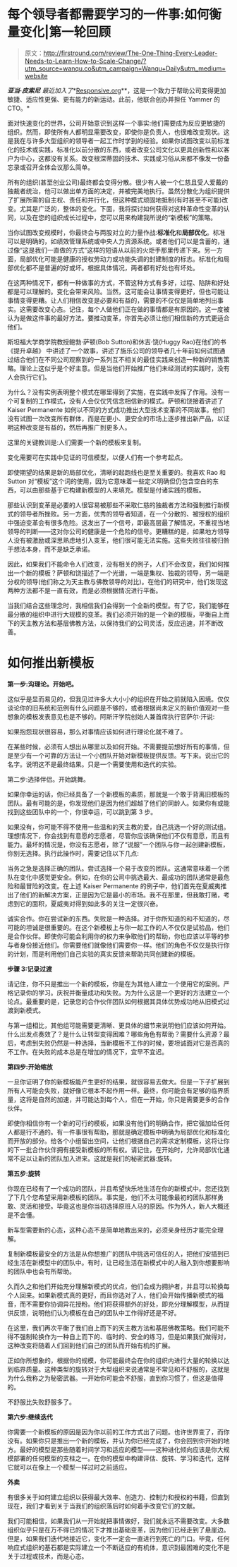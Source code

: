 # 每个领导者都需要学习的一件事:如何衡量变化|第一轮回顾

> 原文：<http://firstround.com/review/The-One-Thing-Every-Leader-Needs-to-Learn-How-to-Scale-Change/?utm_source=wanqu.co&utm_campaign=Wanqu+Daily&utm_medium=website>

***亚当·皮索尼*** *最近加入了**[Responsive.org](http://www.responsive.org/ "null")**，这是一个致力于帮助公司变得更加敏捷、适应性更强、更有能力的新运动。此前，他联合创办并担任 Yammer 的 CTO。*

面对快速变化的世界，公司开始意识到这样一个事实:他们需要成为反应更敏捷的组织。然而，即使所有人都明显需要改变，即使你是负责人，也很难改变现状。这是我在与许多大型组织的领导者一起工作时学到的经验。如果你试图改变以前标准化的技术或实践，标准化以前分散的东西，或者改变公司文化以更具创新性和以客户为中心，这都没有关系。改变根深蒂固的技术、实践或习俗从来都不像发一份备忘录或召开全体会议那么简单。

所有的组织(甚至创业公司)最终都会变得分散。很少有人被一个仁慈且受人爱戴的独裁者统治，他可以做出单方面的决定，并被完美地执行。虽然分散化为组织提供了扩展所需的自主权、责任和并行化，但这种模式顽固地抵制(有时甚至不可能)改变。尤其是广泛的，整体的变化。下面，我将探讨如何获得对这种革命性变革的认同，以及在您的组织成长过程中，您可以用来构建我所说的“新模板”的策略。

当你试图改变规模时，你最终会与两股对立的力量作战:**标准化**和**局部优化**。标准可以是明确的，如绩效管理系统或中央人力资源系统。或者他们可以是含蓄的，通过像“这是我们一直做的方式”这样的短语从以前的火炬手那里传递下来。另一方面，局部优化可能是健康的授权劳动力或功能失调的封建制度的标志。标准化和局部优化都不是普遍的好或坏。根据具体情况，两者都有好处也有坏处。

在这两种情况下，都有一种做事的方式，不管这种方式有多好，过程、陷阱和好处都是可以理解的。变化会带来风险。当然，这可能会让事情变得更好，但也可能让事情变得更糟。让人们相信改变是必要和有益的，需要的不仅仅是简单地列出事实。这需要改变心态。记住，每个人做他们正在做的事情都是有原因的。这一度被认为是做这件事的最好方法。要推动变革，你首先必须让他们相信新的方式更适合他们。

斯坦福大学商学院教授鲍勃·萨顿(Bob Sutton)和休吉·饶(Huggy Rao)在他们的书《提升卓越》 中讲述了一个故事，讲述了施乐公司的领导者几十年前如何试图通过结合他们在不同公司观察到的一系列互不相关的最佳实践来创造一种新的销售策略。理论上这似乎是个好主意。但是当他们开始推广他们未经测试的实践时，没有人会执行它们。

为什么？没有实例表明整个模式在哪里得到了实施，在实践中发挥了作用。没有一个可复制的工作模式，没有人会仅仅凭信念相信新的模式。萨顿和饶接着讲述了 Kaiser Permanente 如何以不同的方式成功推出大型技术变革的不同故事。他们没有试图一次改变所有群体，而是在更小、更安全的市场上逐步推出新产品，以证明这种改变是有益的，然后再推广到更多人。

这里的关键教训是:人们需要一个新的模板来复制。

变化需要可在实践中见证的可信模型，以便人们有一个参考起点。

即使期望的结果是新的局部优化，清晰的起跑线也是至关重要的。我喜欢 Rao 和 Sutton 对“模板”这个词的使用，因为它意味着一些定义明确但仍包含空白的东西，可以由那些基于它构建新模型的人来填充。模型是付诸实践的模板。

那些认识到变革是必要的人很容易被那些不采取仁慈的独裁者方法和强制推行新模式的领导者所挫败。另一方面，优秀的领导者知道，在一个分散的、被授权的组织中强迫变革会有很多危险。这发出了一个信号，即最高层最了解情况，不重视当地领导的判断——这对你公司的健康是一个危险的信号。更糟糕的是，如果地方领导人没有被激励或深思熟虑地引入变革，他们很可能无法实施。这些失败往往被归咎于想法本身，而不是缺乏承诺。

因此，如果我们不能命令人们改变，没有相关的例子，人们不会改变，我们如何推出一个新的模板？萨顿和饶描述了一个光谱，一端是集权、独裁的领导，另一端是分权的领导(他们称之为天主教与佛教领导的对比)。在他们的研究中，他们发现这两种方法都不是一直有效，而是必须根据情况进行平衡。

当我们结合这些理念时，我相信我们会得到一个全新的模型。有了它，我们能够在最分散的组织中进行大规模的变革。我们必须开始的是一个新的模板，平衡自上而下的天主教方法和基层佛教方法，以保持我们的公司灵活，反应迅速，并不断改善。

# 如何推出新模板

**第一步:沟理论。开始吧。**

这似乎是显而易见的，但我见过许多大大小小的组织在开始之前就陷入困境。仅仅谈论你的旧系统和范例有什么问题是不够的，或者根据尚未定义的新价值观对一些想象的模板发表意见也是不够的。阿斯汗学院创始人兼首席执行官萨尔·汗说:

如果抱怨现状很容易，那么对事情应该如何进行理论化就不难了。

在某些时候，必须有人想出从哪里以及如何开始。不需要提前想好所有的事情，但是至少有一个可靠的方法让一个小团队开始对新模板提供反馈。写下来。说出它的名字。说明这不是最终结果。只是一个需要使用和迭代的实验。

第二步:选择伴侣。开始跳舞。

如果你幸运的话，你已经具备了一个新模板的素质，那就是一个敢于背离旧模板的团队。最有可能的是，你发现他们是因为他们超越了他们的同龄人。如果你有或能找到这些团队中的一个，你很幸运，可以跳到第 3 步。

如果没有，你可能不得不使用一些温和的天主教的爱，自己挑选一个好的测试组。理想情况下，你会找到有意愿的志愿者，尽管你应该确保他们不仅有意愿，而且有能力。最坏的情况是，你没有志愿者，除了“说服”一个团队与你一起创建新模板，你别无选择。执行此操作时，需要记住以下几点:

当务之急是选择正确的团队。尝试选择一个易于改变的团队。这通常意味着一个团队在变化中感觉更安全。例如，在你的公司中挑选最大、最成功的团队通常是最危险和最冒险的改变。在上述 Kaiser Permanente 的例子中，他们首先在夏威夷推出了他们的新解决方案，正是因为它是最小的市场。我不在那里，但我敢打赌，考虑到它的面积，夏威夷对得到如此多的关注一定很兴奋。

诚实合作。你在尝试新的东西。失败是一种选择。对于你所知道的和不知道的，尽可能的坦诚是很重要的。在这个新模板上与你一起工作的人不仅仅是试验品，他们是合作伙伴。即使你可能会利用你的权力来争取他们的帮助，你也应该以平等的参与者身份接近他们。你需要他们就像他们需要你一样。他们的角色不仅仅是执行你的计划，而是利用他们自己实验的真实反馈来帮助共同创建新的模板。

**步骤 3:记录过渡**

请记住，你不只是推出一个新的模板，你是在为其他人建立一个使用它的案例。严格记录你的学习。庆祝并衡量成功和失败。为为什么这是一个更好的方法建立一个论点。最重要的是，记录您的合作伙伴团队如何根据其具体优势成功地从旧模式过渡到新模式。

与第一组相比，其他组可能需要更清晰、更具体的细节来说明他们应该如何开始。什么出发点奏效了？是什么让转型变得困难？哪些角色有帮助？需要什么资源？最后，考虑到失败仍然是一种选择，当新模板不工作的时候，要坦诚面对它是否真的不工作。在失败的成本总是在增加的情况下，宜早不宜迟。

**第四步:开始缩放**

一旦你证明了你的新模板能产生更好的结果，就很容易去做大。但是一下子扩展到所有人可能会失败，就好像它根本不起作用一样。最终，你可能会有足够的临界质量，这将是自然的加速，并可能达到每个人，但在一开始，你只是需要更多的合作伙伴。

即使你相信你有一个新的可行的模板，如果没有他们的明确合作，把它强加给任何人都是行不通的。有一件事很有帮助，那就是确定模板中明确为局部优化和标准化而开放的部分。给各个小组留出空间，让他们根据自己的需求定制模板，这将让你的下一批合作伙伴拥有接受新模板的所有权。请记住，在开始时，允许局部优化通常不足以让新的团队加入进来。这就是我们的秘密武器:旋转。

**第五步:旋转**

你现在已经有了一个成功的团队，并且希望快乐地生活在你的新模式中。您还找到了下几个您希望采用新模板的团队。事实是，他们不太可能像最初的团队那样勇敢、灵活和接受。毕竟这也是你当初选择原班人马的原因。作为外人，新人大概还是不会懂。

新车型需要新的心态，这种心态不是简单地教出来的，必须亲身经历才能完全理解。

复制新模板最安全的方法是从你想推广的团队中挑选可信任的人，把他们安插到已经生活在新模型中的团队中。有时，让已经生活在新模式中的人融入到你想要影响的团队中也会有所帮助。

久而久之和他们开始充分理解新模式的优点，他们会成为拥护者，并且可以轮换每个人回来。如果新模式真的更好，而且你选对了人，他们会开始传播新模式的福音，而不需要你协调异花授粉。他们将获得额外的好处，即充分理解模型，从而提供反馈，说明他们认为模板在自己的团队中工作得好还是不好。

在这里，我们再次平衡了我们自上而下的天主教方法和基层佛教策略。我们可能不得不强制轮换作为一种自上而下的、临时的、安全的练习，但是如果我们做得对，这种改变将随着人们回到他们自己的团队而开始有机的扩展。

正如你所想象的，根据你的规模，你可能最终会在你的组织内进行大量的轮换以达到临界质量。这种类型的旋转对于大型组织来说通常是不常见和不舒服的，这就是为什么我称之为秘密武器。一开始你可能会不舒服，直到你习惯了，但这是值得的。

不舒服比失败舒服多了。

**第六步:继续迭代**

你需要一个新模板的原因是因为你以前的工作方式出了问题。也许世界变了，而你没有。如果你只是推出一个新的模板，并认为你已经完成了，你会回到你开始的地方。最好的模型是那些随着时间学习和适应的模型——这种进化倾向应该是你大规模部署的任何模型的支柱之一。在你的模型中构建评估、旋转、学习和迭代，这样它就可以在像上一个模型一样过时之前适应。

**外卖**

有很多关于如何建立组织以获得最大效率、创造力、控制力和授权的书籍，但直到现在，我们才看到关于当我们的组织落后时如何着手改变它们的文献。

我们可能相信，如果我们从一开始就把事情做好，我们就永远不需要改变。大多数组织似乎只是在万不得已的情况下才推出基础变革，因为他们已经走到了悬崖边。但是，如果我们迭代地接近它，变化不一定会一直进行到死亡的门口。毕竟，任何响应式组织的基石都是实际建立一个不断适应的有机体，意识到最困难的变化不是关于过程或技术，而是心态。